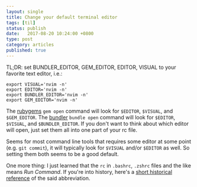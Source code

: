 ```yaml
---
layout: single
title: Change your default terminal editor
tags: [til]
status: publish
date:   2017-08-20 10:24:00 +0800
type: post
category: articles
published: true
---
```


TL;DR: set BUNDLER_EDITOR, GEM_EDITOR, EDITOR, VISUAL to your favorite text editor, i.e.:

    export VISUAL='nvim -n'
    export EDITOR='nvim -n'
    export BUNDLER_EDITOR='nvim -n'
    export GEM_EDITOR='nvim -n'

The [rubygems](http://guides.rubygems.org/command-reference/#gem-open) `gem open` command will look for `$EDITOR`, `$VISUAL`, and `$GEM_EDITOR`.
The [bundler](http://bundler.io/v1.15/man/bundle-open.1.html) `bundle open` command will look for `$EDITOR`, `$VISUAL`, and `$BUNDLER_EDITOR`.
If you don't want to think about which editor will open, just set them all into one part of your rc file.

Seems for most command line tools that requires some editor at some point (e.g. `git commit`),
it will typically look for `$VISUAL` and/or `$EDITOR` as well. So setting them both seems to be a good default.

One more thing: I just learned that the `rc` in `.bashrc`, `.zshrc` files and the like means *Run Command*.
If you're into history, here's a [short historical reference](https://en.wikipedia.org/wiki/Run_commands) of the said abbreviation.
